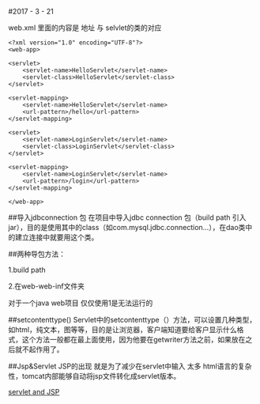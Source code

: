 #2017 - 3 - 21 web.xml 里面的内容是 地址 与 selvlet的类的对应		<?xml version="1.0" encoding="UTF-8"?>	<web-app>     <servlet>        <servlet-name>HelloServlet</servlet-name>        <servlet-class>HelloServlet</servlet-class>    </servlet>     <servlet-mapping>        <servlet-name>HelloServlet</servlet-name>        <url-pattern>/hello</url-pattern>    </servlet-mapping>         <servlet>        <servlet-name>LoginServlet</servlet-name>        <servlet-class>LoginServlet</servlet-class>    </servlet>     <servlet-mapping>        <servlet-name>LoginServlet</servlet-name>        <url-pattern>/login</url-pattern>    </servlet-mapping>     	</web-app>	##导入jdbconnection 包在项目中导入jdbc connection 包（build path 引入 jar），目的是使用其中的class（如com.mysql.jdbc.connection…），在dao类中的建立连接中就要用这个类。##两种导包方法：1.build path 2.在web-web-inf文件夹对于一个java web项目 仅仅使用1是无法运行的##setcontenttype()Servlet中的setcontenttype（）方法，可以设置几种类型，如html，纯文本，图等等，目的是让浏览器，客户端知道要给客户显示什么格式，这个方法一般都在最上面使用，因为他要在getwriter方法之前，如果放在之后就不起作用了。##Jsp&ServletJSP的出现 就是为了减少在servlet中输入  太多 html语言的复杂性，tomcat内部能够自动将jsp文件转化成servlet版本。[servlet and JSP](http://blog.csdn.net/kaixinbingju/article/details/9409927)